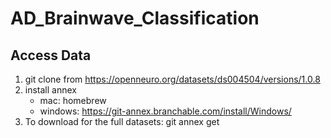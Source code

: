 # AD_Brainwave_Classification

## Access Data
1. git clone from https://openneuro.org/datasets/ds004504/versions/1.0.8  
2. install annex
    - mac: homebrew
    - windows: https://git-annex.branchable.com/install/Windows/
3. To download for the full datasets: git annex get
